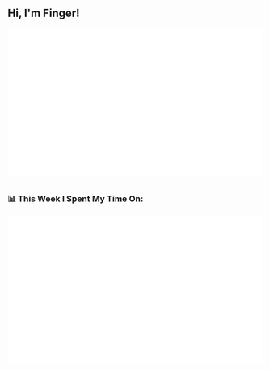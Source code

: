 <h2> Hi, I'm Finger!</h2>

<img align="right" src="https://raw.githubusercontent.com/spianmo/github-stats/master/generated/overview.svg#gh-light-mode-only">

<!-- <img align="right" height="160em" src="https://github-readme-stats-eight-theta.vercel.app/api/top-langs/?username=spianmo&layout=compact&langs_count=8&theme=algolia"/>	 -->
	
```go
package main

type Me struct {
	Name   string
	Job    string
	Code   string
	Skills string
}

func main() {
	me := &Me{
		Name:   "Finger",
		Job:    "Client-side Engineer",
		Code:   "Java, Kotlin, C#, Rust and C++ and Others",
		Skills: "Android, Security, Cross-platform client, NLP, CV, ASR ^o^",
	}
	_ = me
}
```


<h3>📊 This Week I Spent My Time On:</h3>
<img align='right' src="https://raw.githubusercontent.com/spianmo/github-stats/master/generated/languages.svg#gh-light-mode-only">

<!--START_SECTION:waka-->

```txt
Kotlin                 16 hrs 28 mins  ████████████▓░░░░░░░░░░░░   51.13 %
Java                   5 hrs 43 mins   ████▒░░░░░░░░░░░░░░░░░░░░   17.77 %
Groovy                 2 hrs 51 mins   ██▒░░░░░░░░░░░░░░░░░░░░░░   08.84 %
Gradle                 2 hrs 30 mins   ██░░░░░░░░░░░░░░░░░░░░░░░   07.80 %
Java Properties        1 hr 7 mins     █░░░░░░░░░░░░░░░░░░░░░░░░   03.47 %
```

<!--END_SECTION:waka-->
